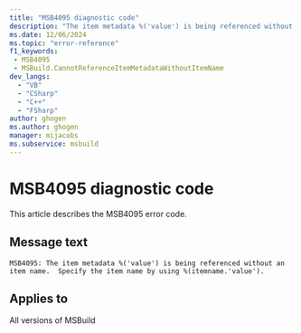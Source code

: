 ```yaml
---
title: "MSB4095 diagnostic code"
description: "The item metadata %('value') is being referenced without an item name.  Specify the item name by using %(itemname.'value')."
ms.date: 12/06/2024
ms.topic: "error-reference"
f1_keywords:
 - MSB4095
 - MSBuild.CannotReferenceItemMetadataWithoutItemName
dev_langs:
  - "VB"
  - "CSharp"
  - "C++"
  - "FSharp"
author: ghogen
ms.author: ghogen
manager: mijacobs
ms.subservice: msbuild
---
```


# MSB4095 diagnostic code

<!-- :::ErrorDefinitionDescription::: -->
<!-- :::editable-content name="introDescription"::: -->
This article describes the MSB4095 error code.
<!-- :::editable-content-end::: -->

## Message text

`MSB4095: The item metadata %('value') is being referenced without an item name.  Specify the item name by using %(itemname.'value').`

<!-- :::editable-content name="postOutputDescription"::: -->
<!--
{StrBegin="MSB4095: "}
-->
<!-- :::editable-content-end::: -->
<!-- :::ErrorDefinitionDescription-end::: -->

## Applies to

All versions of MSBuild

